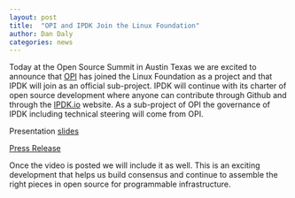 ```yaml
---
layout: post
title:  "OPI and IPDK Join the Linux Foundation"
author: Dan Daly 
categories: news
---
```


Today at the Open Source Summit in Austin Texas we are excited to announce that [OPI](https://opiproject.org) has joined the Linux Foundation as a project and that IPDK will join as an official sub-project.  IPDK will continue with its charter of open source development where anyone can contribute through Github and through the [IPDK.io](https://ipdk.io) website.  As a sub-project of OPI the governance of IPDK including technical steering will come from OPI.

Presentation [slides](https://static.sched.com/hosted_files/ossna2022/70/OPI%20%40%20Open%20Source%20Summit.pdf)

[Press Release](https://linuxfoundation.org/press-release/linux-foundation-announces-open-programmable-infrastructure-project) 

Once the video is posted we will include it as well.  This is an exciting development that helps us build consensus and continue to assemble the right pieces in open source for programmable infrastructure.
